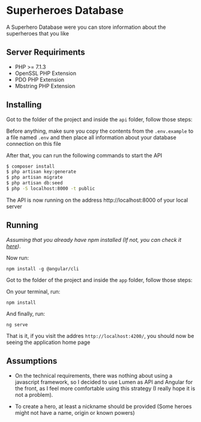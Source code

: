 # Superheroes Database
A Superhero Database were you can store information about the superheroes that you like

## Server Requiriments
 * PHP >= 7.1.3
 * OpenSSL PHP Extension
 * PDO PHP Extension
 * Mbstring PHP Extension

## Installing
Got to the folder of the project and inside the `api` folder, follow those steps: 

Before anything, make sure you copy the contents from the `.env.example` to a file named `.env` and then place all information about your database connection on this file

After that, you can run the following commands to start the API

```sh
$ composer install
$ php artisan key:generate
$ php artisan migrate
$ php artisan db:seed
$ php -S localhost:8000 -t public
```
The API is now running on the address http://localhost:8000 of your local server

## Running
*Assuming that you already have npm installed (If not, you can check it [here](https://www.npmjs.com/get-npm))*.

Now run:
```
npm install -g @angular/cli
```

Got to the folder of the project and inside the `app` folder, follow those steps:

On your terminal, run: 
```
npm install
```

And finally, run:
```
ng serve
```

That is it, if you visit the addres `http://localhost:4200/`, you should now be seeing the application home page



## Assumptions
* On the technical requirements, there was nothing about using a javascript framework, so I decided to use Lumen as API and Angular for the front, 
as I feel more comfortable using this strategy (I really hope it is not a problem).

* To create a hero, at least a nickname should be provided (Some heroes might not have a name, origin or known powers)
    
